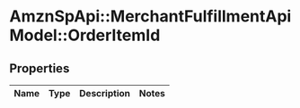# AmznSpApi::MerchantFulfillmentApiModel::OrderItemId

## Properties
Name | Type | Description | Notes
------------ | ------------- | ------------- | -------------

